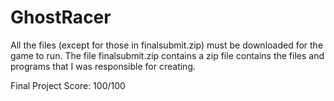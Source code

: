 # GhostRacer

All the files (except for those in finalsubmit.zip) must be downloaded for the game to run. The file finalsubmit.zip contains a zip file contains the files
and programs that I was responsible for creating. 


Final Project Score: 100/100
